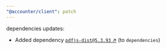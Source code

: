```yaml
---
"@accounter/client": patch
---
```

dependencies updates:
  - Added dependency [`pdfjs-dist@5.3.93` ↗︎](https://www.npmjs.com/package/pdfjs-dist/v/5.3.93) (to `dependencies`)
